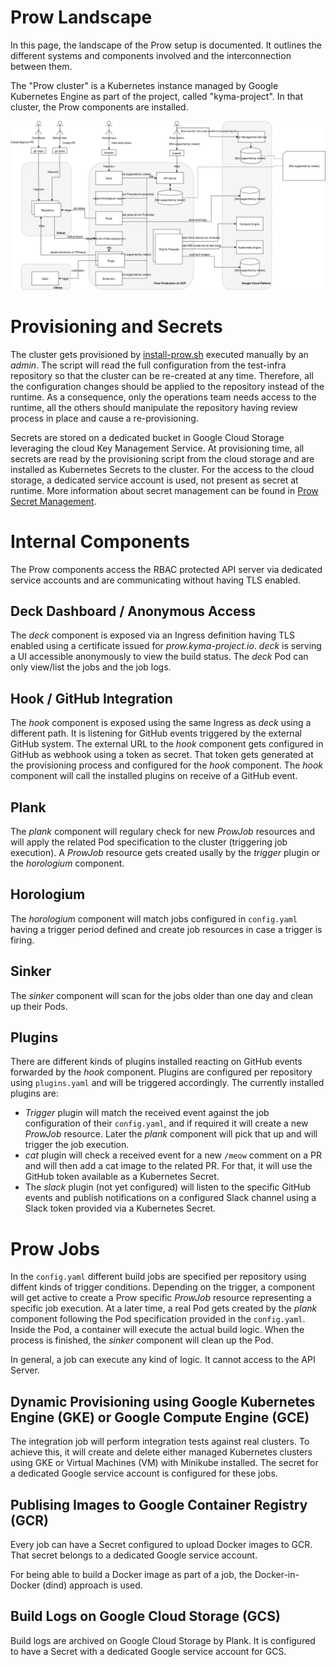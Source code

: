 # Prow Landscape
In this page, the landscape of the Prow setup is documented. It outlines the different systems and components involved and the interconnection between them.

The "Prow cluster" is a Kubernetes instance managed by Google Kubernetes Engine as part of the project, called "kyma-project". In that cluster, the Prow components are installed.

![Landscape overview](assets/landscape.svg)

# Provisioning and Secrets
The cluster gets provisioned by [install-prow.sh](../prow/install-prow.sh) executed manually by an _admin_. The script will read the full configuration from the test-infra repository so that the cluster can be re-created at any time. Therefore, all the configuration changes should be applied to the repository instead of the runtime.
As a consequence, only the operations team needs access to the runtime, all the others should manipulate the repository having review process in place and cause a re-provisioning.

Secrets are stored on a dedicated bucket in Google Cloud Storage leveraging the cloud Key Management Service. At provisioning time, all secrets are read by the provisioning script from the cloud storage and are installed as Kubernetes Secrets to the cluster. For the access to the cloud storage, a dedicated service account is used, not present as secret at runtime. More information about secret management can be found in [Prow Secret Management](prow-secrets-management.md).

# Internal Components
The Prow components access the RBAC protected API server via dedicated service accounts and are communicating without having TLS enabled.

## Deck Dashboard / Anonymous Access
The _deck_ component is exposed via an Ingress definition having TLS enabled using a certificate issued for _prow.kyma-project.io_. _deck_ is serving a UI accessible anonymously to view the build status. The _deck_ Pod can only view/list the jobs and the job logs.

## Hook / GitHub Integration
The _hook_ component is exposed using the same Ingress as _deck_ using a different path. It is listening for GitHub events triggered by the external GitHub system. The external URL to the _hook_ component gets configured in GitHub as webhook using a token as secret. That token gets generated at the provisioning process and configured for the _hook_ component.
The _hook_ component will call the installed plugins on receive of a GitHub event.

## Plank
The _plank_ component will regulary check for new _ProwJob_ resources and will apply the related Pod specification to the cluster (triggering job execution). A _ProwJob_ resource gets created usally by the _trigger_ plugin or the _horologium_ component.

## Horologium
The _horologium_ component will match jobs configured in `config.yaml` having a trigger period defined and create job resources in case a trigger is firing.

## Sinker
The _sinker_ component will scan for the jobs older than one day and clean up their Pods.

## Plugins
There are different kinds of plugins installed reacting on GitHub events forwarded by the _hook_ component. Plugins are configured per repository using `plugins.yaml` and will be triggered accordingly.
The currently installed plugins are:
- *Trigger* plugin will match the received event against the job configuration of their `config.yaml`, and if required it will create a new _ProwJob_ resource. Later the _plank_ component will pick that up and will trigger the job execution.
- *cat* plugin will check a received event for a new `/meow` comment on a PR and will then add a cat image to the related PR. For that, it will use the GitHub token available as a Kubernetes Secret.
- The *slack* plugin (not yet configured) will listen to the specific GitHub events and publish notifications on a configured Slack channel using a Slack token provided via a Kubernetes Secret.

# Prow Jobs
In the `config.yaml` different build jobs are specified per repository using diffent kinds of trigger conditions. Depending on the trigger, a component will get active to create a Prow specific _ProwJob_ resource representing a specific job execution. At a later time, a real Pod gets created by the _plank_ component following the Pod specification provided in the `config.yaml`. Inside the Pod, a container will execute the actual build logic. When the process is finished, the _sinker_ component will clean up the Pod.

In general, a job can execute any kind of logic. It cannot access to the API Server.

## Dynamic Provisioning using Google Kubernetes Engine (GKE) or Google Compute Engine (GCE)
The integration job will perform integration tests against real clusters. To achieve this, it will create and delete either managed Kubernetes clusters using GKE or Virtual Machines (VM) with Minikube installed. The secret for a dedicated Google service account is configured for these jobs.

## Publising Images to Google Container Registry (GCR)
Every job can have a Secret configured to upload Docker images to GCR. That secret belongs to a dedicated Google service account.

For being able to build a Docker image as part of a job, the Docker-in-Docker (dind) approach is used.

## Build Logs on Google Cloud Storage (GCS)
Build logs are archived on Google Cloud Storage by Plank. It is configured to have a Secret with a dedicated Google service account for GCS.  
